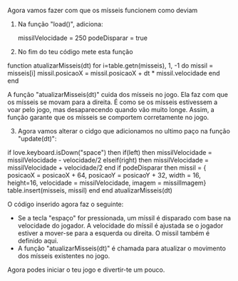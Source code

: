 
Agora vamos fazer com que os mísseis funcionem como deviam

1. Na função "load()", adiciona:

   missilVelocidade = 250
   podeDisparar = true

2. No fim do teu código mete esta função

function atualizarMisseis(dt)
for i=table.getn(misseis), 1, -1 do
  missil = misseis[i]
  missil.posicaoX = missil.posicaoX + dt * missil.velocidade
 end
end

A função "atualizarMisseis(dt)" cuida dos mísseis no jogo. Ela faz com que os mísseis se movam para a direita. É como se os mísseis estivessem a voar pelo jogo, mas desaparecendo quando vão muito longe. Assim, a função garante que os mísseis se comportem corretamente no jogo.

3. Agora vamos alterar o cidgo que adicionamos no ultimo paço na função "update(dt)":

if love.keyboard.isDown("space") then
    if(left) then
      missilVelocidade = missilVelocidade - velocidade/2
    elseif(right) then
      missilVelocidade = missilVelocidade + velocidade/2
    end
    if podeDisparar then
        missil = {
            posicaoX = posicaoX + 64, 
            posicaoY = posicaoY + 32, 
            width = 16, height=16, 
            velocidade = missilVelocidade, 
            imagem = missilImagem}
        table.insert(misseis, missil)
    end
end
atualizarMisseis(dt)

O código inserido agora faz o seguinte:
 - Se a tecla "espaço" for pressionada, um míssil é disparado com base na velocidade do jogador. A velocidade do míssil é ajustada se o jogador estiver a mover-se para a esquerda ou direita. O missil também é definido aqui.
 - A função "atualizarMisseis(dt)" é chamada para atualizar o movimento dos mísseis existentes no jogo.

Agora podes iniciar o teu jogo e divertir-te um pouco.
